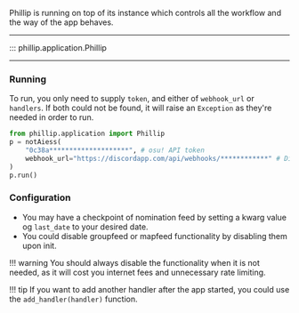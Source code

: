 Phillip is running on top of its instance which controls all the workflow
and the way of the app behaves.

---

::: phillip.application.Phillip

---

### Running

To run, you only need to supply `token`, and either of `webhook_url` or `handlers`.
If both could not be found, it will raise an `Exception` as they're needed in order to run.

```python
from phillip.application import Phillip
p = notAiess(
    "0c38a********************", # osu! API token
    webhook_url="https://discordapp.com/api/webhooks/************" # Discord webhook URL
)
p.run()
```

### Configuration

* You may have a checkpoint of nomination feed by setting a kwarg value og `last_date` to your desired date.
* You could disable groupfeed or mapfeed functionality by disabling them upon init.

!!! warning
    You should always disable the functionality when it is not needed, as it will cost you
    internet fees and unnecessary rate limiting.

!!! tip
    If you want to add another handler after the app started, you could use the
    `add_handler(handler)` function.
